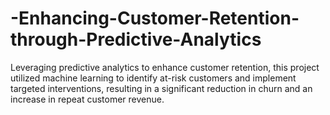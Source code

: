 # -Enhancing-Customer-Retention-through-Predictive-Analytics
Leveraging predictive analytics to enhance customer retention, this project utilized machine learning to identify at-risk customers and implement targeted interventions, resulting in a significant reduction in churn and an increase in repeat customer revenue.
